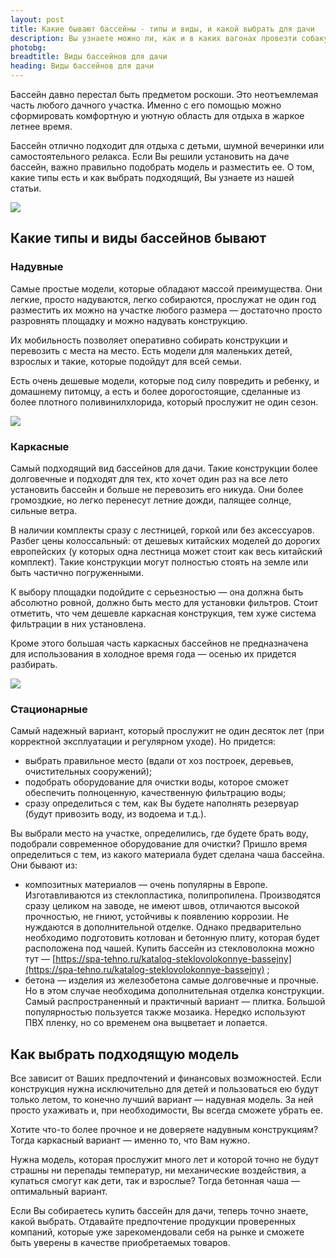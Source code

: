```yaml
---
layout: post
title: Какие бывают бассейны - типы и виды, и какой выбрать для дачи
description: Вы узнаете можно ли, как и в каких вагонах провезти собаку в поезде по России, читайте все правила, чтобы быть в курсе 
photobg: 
breadtitle: Виды бассейнов для дачи
heading: Виды бассейнов для дачи
---
```

Бассейн давно перестал быть предметом роскоши. Это неотъемлемая часть любого дачного участка. Именно с его помощью можно сформировать комфортную и уютную область для отдыха в жаркое летнее время.

Бассейн отлично подходит для отдыха с детьми, шумной вечеринки или самостоятельного релакса. Если Вы решили установить на даче бассейн, важно правильно подобрать модель и разместить ее. О том, какие типы есть и как выбрать подходящий, Вы узнаете из нашей статьи.

![](https://pochitai.club/images/kak-vibrat-bassejn.png)

## Какие типы и виды бассейнов бывают

### Надувные

Самые простые модели, которые обладают массой преимущества. Они легкие, просто надуваются, легко собираются, прослужат не один год разместить их можно на участке любого размера — достаточно просто разровнять площадку и можно надувать конструкцию.

Их мобильность позволяет оперативно собирать конструкции и перевозить с места на место. Есть модели для маленьких детей, взрослых и такие, которые подойдут для всей семьи.

Есть очень дешевые модели, которые под силу повредить и ребенку, и домашнему питомцу, а есть и более дорогостоящие, сделанные из более плотного поливинилхлорида, который прослужит не один сезон.

![](https://pochitai.club/images/naduvnoj-bassejn.jpg)

### Каркасные

Самый подходящий вид бассейнов для дачи. Такие конструкции более долговечные и подходят для тех, кто хочет один раз на все лето установить бассейн и больше не перевозить его никуда. Они более громоздкие, но легко перенесут летние дожди, палящее солнце, сильные ветра.

В наличии комплекты сразу с лестницей, горкой или без аксессуаров. Разбег цены колоссальный: от дешевых китайских моделей до дорогих европейских (у которых одна лестница может стоит как весь китайский комплект). Такие конструкции могут полностью стоять на земле или быть частично погруженными.

К выбору площадки подойдите с серьезностью — она должна быть абсолютно ровной, должно быть место для установки фильтров. Стоит отметить, что чем дешевле каркасная конструкция, тем хуже система фильтрации в них установлена.

Кроме этого большая часть каркасных бассейнов не предназначена для использования в холодное время года — осенью их придется разбирать.

![](https://pochitai.club/images/karkasnij-bassejn.jpg)

### Стационарные

Самый надежный вариант, который прослужит не один десяток лет (при корректной эксплуатации и регулярном уходе). Но придется:
* выбрать правильное место (вдали от хоз построек, деревьев, очистительных сооружений);
* подобрать оборудование для очистки воды, которое сможет обеспечить полноценную, качественную фильтрацию воды;
* сразу определиться с тем, как Вы будете наполнять резервуар (будут привозить воду, из водоема и т.д.).

Вы выбрали место на участке, определились, где будете брать воду, подобрали современное оборудование для очистки? Пришло время определиться с тем, из какого материала будет сделана чаша бассейна. Они бывают из:
* композитных материалов — очень популярны в Европе. Изготавливаются из стеклопластика, полипропилена. Производятся сразу целиком на заводе, не имеют швов, отличаются высокой прочностью, не гниют, устойчивы к появлению коррозии. Не нуждаются в дополнительной отделке. Однако предварительно необходимо подготовить котлован и бетонную плиту, которая будет расположена под чашей. Купить бассейн из стекловолокна можно тут — [https://spa-tehno.ru/katalog-steklovolokonnye-bassejny](https://spa-tehno.ru/katalog-steklovolokonnye-bassejny) ;
* бетона — изделия из железобетона самые долговечные и прочные. Но в этом случае необходима дополнительная отделка конструкции. Самый распространенный и практичный вариант — плитка. Большой популярностью пользуется также мозаика. Нередко используют ПВХ пленку, но со временем она выцветает и лопается.

## Как выбрать подходящую модель

Все зависит от Ваших предпочтений и финансовых возможностей. Если конструкция нужна исключительно для детей и пользоваться ею будут только летом, то конечно лучший вариант — надувная модель. За ней просто ухаживать и, при необходимости, Вы всегда сможете убрать ее.

Хотите что-то более прочное и не доверяете надувным конструкциям? Тогда каркасный вариант — именно то, что Вам нужно.

Нужна модель, которая прослужит много лет и которой точно не будут страшны ни перепады температур, ни механические воздействия, а купаться смогут как дети, так и взрослые? Тогда бетонная чаша — оптимальный вариант.

Если Вы собираетесь купить бассейн для дачи, теперь точно знаете, какой выбрать. Отдавайте предпочтение продукции проверенных компаний, которые уже зарекомендовали себя на рынке и сможете быть уверены в качестве приобретаемых товаров.
